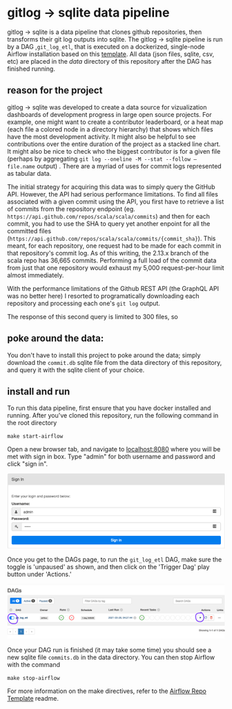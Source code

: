 # gitlog → sqlite data pipeline

gitlog → sqlite is a data pipeline that clones github repositories, then transforms their git log outputs into sqlite. The gitlog → sqlite pipeline is run by a DAG ,`git_log_etl`,  that is executed on a dockerized, single-node Airflow installation based on this [template](https://github.com/soggycactus/airflow-repo-template). All data (json files, sqlite, csv, etc) are placed in the *data* directory of this repository after the DAG has finished running. 



## reason for the project

gitlog → sqlite was developed to create a data source for vizualization dashboards of development progress in large open source projects. For example, one might want to create a contributor leaderboard, or a heat map (each file a colored node in a directory hierarchy) that shows which files have the most development activity. It might also be helpful to see contributions over the entire duration of the project as a stacked line chart. It might also be nice to check who the biggest contributor is for a given file (perhaps by aggregating `git log --oneline -M --stat --follow — file.name` output) . There are a myriad of uses for commit logs represented as tabular data.

The initial strategy for acquiring this data was to simply query the GitHub API. However, the API had serious performance limitations. To find all files associated with a given commit using the API, you first have to retrieve a list of commits from the repository endpoint (eg. `https://api.github.com/repos/scala/scala/commits`) and then for each commit, you had to use the SHA to query yet another enpoint for all the committed files (`https://api.github.com/repos/scala/scala/commits/{commit_sha}`). This meant, for each repository, one request had to be made for each commit in that repository's commit log. As of this writing, the 2.13.x branch of the scala repo has 36,665 commits. Performing a full load of the commit data from just that one repository would exhaust my  5,000 request-per-hour limit almost immediately. 

With the performance limitations of the Github REST API (the GraphQL API was no better here) I resorted to programatically downloading each repository and processing each one's `git log` output.



The response of this second query is limited to 300 files, so 



## poke around the data:

You don't have to install this project to poke around the data; simply download the  `commit.db` sqlite file from the data directory of this repository, and query it with the sqlite client of your choice. 



## install and run

To run this data pipeline,  first ensure that you have docker installed and running. After you've cloned this repository, run the following command in the root directory

```
make start-airflow
```

Open a new browser tab, and navigate to [localhost:8080](http://localhost:8080/) where you will be met with sign in box. Type "admin" for both username and password and click "sign in".

![image-20210328004716443](images/image-20210328004716443.png)

Once you get to the DAGs page, to run the `git_log_etl` DAG, make sure the toggle is 'unpaused' as shown, and then click on the 'Trigger Dag' play button under 'Actions.'

![image-20210328005122123](images/image-20210328005122123.png)

Once your DAG run is finished (it may take some time) you should see a new sqlite file `commits.db` in the data directory. You can then stop Airflow with the command

```
make stop-airflow
```

For more information on the make directives, refer to the [Airflow Repo Template](https://github.com/soggycactus/airflow-repo-template) readme.



